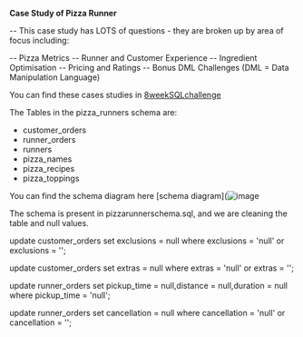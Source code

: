 
**Case Study of Pizza Runner**
                                                
-- This case study has LOTS of questions - they are broken up by area of focus including:

-- Pizza Metrics
-- Runner and Customer Experience
-- Ingredient Optimisation
-- Pricing and Ratings
-- Bonus DML Challenges (DML = Data Manipulation Language)

You can find these cases studies in [8weekSQLchallenge](https://8weeksqlchallenge.com/)

The Tables in the pizza_runners schema are:
* customer_orders
* runner_orders
* runners
* pizza_names
* pizza_recipes
* pizza_toppings

You can find the schema diagram here [schema diagram](![image](https://github.com/user-attachments/assets/b01d0bbf-6c9a-4364-be87-8fc402b37d17)


The schema is present in pizzarunnerschema.sql, and we are cleaning the table and null values.

update customer_orders
set exclusions = null
where exclusions = 'null' or exclusions = '';

update customer_orders
set extras = null
where extras = 'null' or extras = '';

update runner_orders
set pickup_time = null,distance = null,duration = null
where pickup_time = 'null';

update runner_orders
set cancellation = null
where cancellation = 'null' or cancellation = '';

